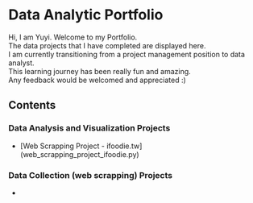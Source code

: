 # Data Analytic Portfolio
Hi, I am Yuyi.  Welcome to my Portfolio. <br>
The data projects that I have completed are displayed here. <br>
I am currently transitioning from a project management position to data analyst. <br>
This learning journey has been really fun and amazing. <br>
Any feedback would be welcomed and appreciated :) <br>


## Contents
### Data Analysis and Visualization Projects
- [Web Scrapping Project - ifoodie.tw] (web_scrapping_project_ifoodie.py) <br>

### Data Collection (web scrapping) Projects
- 
